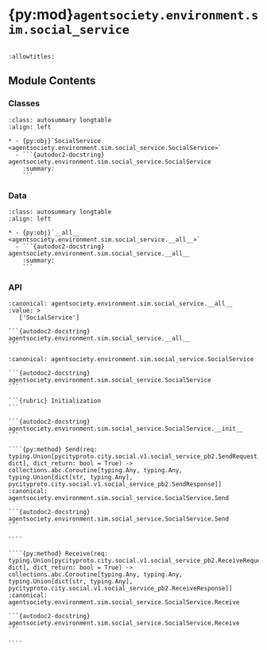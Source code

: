 # {py:mod}`agentsociety.environment.sim.social_service`

```{py:module} agentsociety.environment.sim.social_service
```

```{autodoc2-docstring} agentsociety.environment.sim.social_service
:allowtitles:
```

## Module Contents

### Classes

````{list-table}
:class: autosummary longtable
:align: left

* - {py:obj}`SocialService <agentsociety.environment.sim.social_service.SocialService>`
  - ```{autodoc2-docstring} agentsociety.environment.sim.social_service.SocialService
    :summary:
    ```
````

### Data

````{list-table}
:class: autosummary longtable
:align: left

* - {py:obj}`__all__ <agentsociety.environment.sim.social_service.__all__>`
  - ```{autodoc2-docstring} agentsociety.environment.sim.social_service.__all__
    :summary:
    ```
````

### API

````{py:data} __all__
:canonical: agentsociety.environment.sim.social_service.__all__
:value: >
   ['SocialService']

```{autodoc2-docstring} agentsociety.environment.sim.social_service.__all__
```

````

`````{py:class} SocialService(aio_channel: grpc.aio.Channel)
:canonical: agentsociety.environment.sim.social_service.SocialService

```{autodoc2-docstring} agentsociety.environment.sim.social_service.SocialService
```

```{rubric} Initialization
```

```{autodoc2-docstring} agentsociety.environment.sim.social_service.SocialService.__init__
```

````{py:method} Send(req: typing.Union[pycityproto.city.social.v1.social_service_pb2.SendRequest, dict], dict_return: bool = True) -> collections.abc.Coroutine[typing.Any, typing.Any, typing.Union[dict[str, typing.Any], pycityproto.city.social.v1.social_service_pb2.SendResponse]]
:canonical: agentsociety.environment.sim.social_service.SocialService.Send

```{autodoc2-docstring} agentsociety.environment.sim.social_service.SocialService.Send
```

````

````{py:method} Receive(req: typing.Union[pycityproto.city.social.v1.social_service_pb2.ReceiveRequest, dict], dict_return: bool = True) -> collections.abc.Coroutine[typing.Any, typing.Any, typing.Union[dict[str, typing.Any], pycityproto.city.social.v1.social_service_pb2.ReceiveResponse]]
:canonical: agentsociety.environment.sim.social_service.SocialService.Receive

```{autodoc2-docstring} agentsociety.environment.sim.social_service.SocialService.Receive
```

````

`````
